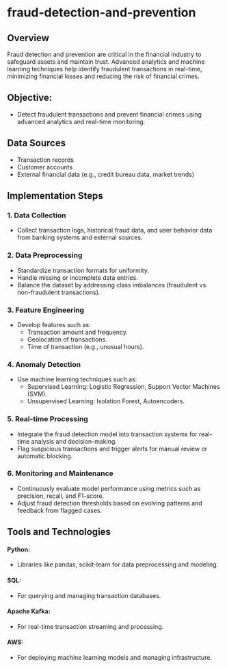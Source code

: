 # fraud-detection-and-prevention
## Overview
Fraud detection and prevention are critical in the financial industry to safeguard assets and maintain trust. Advanced analytics and machine learning techniques help identify fraudulent transactions in real-time, minimizing financial losses and reducing the risk of financial crimes.
## Objective: 
- Detect fraudulent transactions and prevent financial crimes using advanced analytics and real-time monitoring.
## Data Sources
- Transaction records
- Customer accounts
- External financial data (e.g., credit bureau data, market trends)
## Implementation Steps
### 1.	Data Collection
- Collect transaction logs, historical fraud data, and user behavior data from banking systems and external sources.
### 2.	Data Preprocessing
- Standardize transaction formats for uniformity.
- Handle missing or incomplete data entries.
- Balance the dataset by addressing class imbalances (fraudulent vs. non-fraudulent transactions).
### 3.	Feature Engineering
- Develop features such as:
    - Transaction amount and frequency.
    - Geolocation of transactions.
    - Time of transaction (e.g., unusual hours).
### 4.	Anomaly Detection
- Use machine learning techniques such as:
    - Supervised Learning: Logistic Regression, Support Vector Machines (SVM).
    - Unsupervised Learning: Isolation Forest, Autoencoders.
### 5.	Real-time Processing
- Integrate the fraud detection model into transaction systems for real-time analysis and decision-making.
- Flag suspicious transactions and trigger alerts for manual review or automatic blocking.
### 6.	Monitoring and Maintenance
- Continuously evaluate model performance using metrics such as precision, recall, and F1-score.
- Adjust fraud detection thresholds based on evolving patterns and feedback from flagged cases.
## Tools and Technologies
#### Python: 
- Libraries like pandas, scikit-learn for data preprocessing and modeling.
#### SQL: 
- For querying and managing transaction databases.
#### Apache Kafka: 
- For real-time transaction streaming and processing.
#### AWS: 
- For deploying machine learning models and managing infrastructure.
